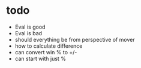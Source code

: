 # todo

- Eval is good
- Eval is bad
- should everything be from perspective of mover
- how to calculate difference
- can convert win % to +/-
- can start with just %
